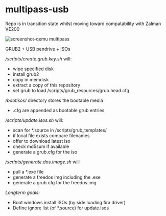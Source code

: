 multipass-usb
=============

Repo is in transition state whilst moving toward compatability with Zalman VE200

![screenshot-qemu multipass](https://cloud.githubusercontent.com/assets/622615/9536234/23bf2e98-4d6d-11e5-98f8-36b155740c3b.png)

GRUB2 + USB pendrive + ISOs

*/scripts/create.grub.key.sh* will:
* wipe specified disk
* install grub2
* copy in memdisk
* extract a copy of this repository
* set grub to load /scripts/grub_resources/grub.head.cfg

*/bootisos/* directory stores the bootable media 
* .cfg are appended as bootable grub entries

*/scripts/update.isos.sh* will:
* scan for *.source in /scripts/grub_templates/
* if local file exists compare filenames
* offer to download latest iso
* check md5sum if available
* generate a grub.cfg for the iso

*/scripts/generate.dos.image.sh* will
* pull a *.exe file
* generate a freedos img including the .exe
* generate a grub.cfg for the freedos.img



*Longterm goals:*
* Boot windows install ISOs (by side loading fira driver)
* Define ignore list (of *.source) for update.isos
